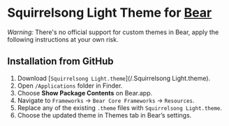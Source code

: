# Squirrelsong Light Theme for [Bear](https://bear.app/)

*Warning:* There's no official support for custom themes in Bear, apply the following instructions at your own risk.

## Installation from GitHub

1. Download [`Squirrelsong Light.theme`](/.Squirrelsong Light.theme).
2. Open `/Applications` folder in Finder.
3. Choose **Show Package Contents** on Bear.app.
4. Navigate to `Frameworks` → `Bear Core Frameworks` → `Resources`.
5. Replace any of the existing `.theme` files with `Squirrelsong Light.theme`.
6. Choose the updated theme in Themes tab in Bear’s settings.
